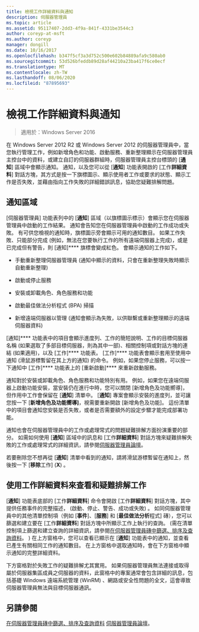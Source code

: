 ```yaml
---
title: 檢視工作詳細資料與通知
description: 伺服器管理員
ms.topic: article
ms.assetid: 95117407-2dd3-4f9a-841f-4331be3544c3
author: coreyp-at-msft
ms.author: coreyp
manager: dongill
ms.date: 10/16/2017
ms.openlocfilehash: b347f5cf3a3d752c500e602b84889afa9c580ab0
ms.sourcegitcommit: 53d526bfeddb89d28af44210a23ba417f6ce0ecf
ms.translationtype: MT
ms.contentlocale: zh-TW
ms.lasthandoff: 08/06/2020
ms.locfileid: "87895693"
---
```

# <a name="view-task-details-and-notifications"></a>檢視工作詳細資料與通知

>適用於：Windows Server 2016

在 Windows Server 2012 R2 或 Windows Server 2012 的伺服器管理員中，當您執行管理工作，例如新增角色和功能、啟動服務、重新整理顯示在伺服器管理員主控台中的資料，或建立自訂的伺服器群組時，伺服器管理員主控台標頭的 [**通知**] 區域中會顯示通知。 通知，以及您可以從 [**通知**] 功能表開啟的 [工作**詳細資料**] 對話方塊，其方式是按一下旗標圖示、顯示使用者工作或要求的狀態、顯示工作是否失敗，並藉由指向工作失敗的詳細錯誤訊息，協助您疑難排解問題。

## <a name="the-notifications-area"></a>通知區域
[伺服器管理員] 功能表列中的 [**通知**] 區域（以旗標圖示標示）會顯示您在伺服器管理員中啟動的工作結果。 通知會告知您在伺服器管理員中啟動的工作成功或失敗。 有可供您檢視的通知時，旗標圖示旁會顯示可用的通知數目。 如果工作失敗、只能部分完成 (例如，無法在您要執行工作的所有遠端伺服器上完成)，或是已完成但有警告，則 [通知]**** 旗標會變成紅色。 會顯示通知的工作如下。

-   手動重新整理伺服器管理員 (通知中顯示的資料，只會在重新整理失敗時顯示自動重新整理) 

-   啟動或停止服務

-   安裝或卸載角色、角色服務和功能

-   啟動最佳做法分析程式 (BPA) 掃描

-   新增遠端伺服器以管理 (通知會顯示為失敗，以供聯繫或重新整理顯示的遠端伺服器資料) 

[通知]**** 功能表中的項目會顯示進度列、工作的簡短說明、工作的目標伺服器名稱 (如果選取了多部目標伺服器，則為其中一部)、相關控制項或對話方塊的連結 (如果適用)，以及 [工作]**** 功能表。 [工作]**** 功能表會顯示套用至使用中通知 (滑鼠游標暫留在其上方的通知) 的命令。 例如，如果您停止服務，可以按一下通知中 [工作]**** 功能表上的 [重新啟動]**** 來重新啟動服務。

通知對於安裝或卸載角色、角色服務和功能特別有用。 例如，如果您在遠端伺服器上啟動功能安裝，當安裝仍在進行中時，您可以關閉 [新增角色及功能嚮導]，但作用中工作會保留在 [**通知**] 清單中。 [**通知**] 專案會顯示安裝的進度列，並可讓您按一下 [**新增角色及功能嚮導]**，視需要重新開啟 [新增角色及功能]。 這份清單中的項目會通知您安裝是否失敗，或者是否需要額外的設定步驟才能完成部署功能。

通知也會在伺服器管理員中的工作或處理常式的問題疑難排解方面扮演重要的部分。 如需如何使用 [**通知**] 區域中的訊息和 [工作**詳細資料**] 對話方塊來疑難排解失敗的工作或處理常式的詳細資訊，請參閱[伺服器管理員論壇](https://docs.microsoft.com/answers/topics/windows-server-manager.html)。

若要刪除您不想再從 [**通知**] 清單中看到的通知，請將滑鼠游標暫留在通知上，然後按一下 [**移除**工作] (**X**) 。

## <a name="viewing-and-troubleshooting-tasks-by-using-task-details"></a>使用工作詳細資料來查看和疑難排解工作
[**通知**] 功能表底部的 [工作**詳細資料**] 命令會開啟 [工作**詳細資料**] 對話方塊，其中提供任務事件的完整描述， (啟動、停止、警告、成功或失敗) 。 如同伺服器管理員中的其他清單控制項（例如 [**事件**]、[**服務**] 和 [**最佳做法分析**程式] 磚），您可以篩選和建立要在 [工作**詳細資料**] 對話方塊中所顯示工作上執行的查詢。  (需在清單控制項上篩選和建立查詢的詳細資訊，請參閱[在伺服器管理員磚中篩選、排序及查詢資料](filter-sort-and-query-data-in-server-manager-tiles.md)。 ) 在上方窗格中，您可以查看已顯示在 [**通知**] 功能表中的通知，並查看已產生有關相同工作的通知數目。 在上方窗格中選取通知時，會在下方窗格中顯示通知的完整詳細資料。

下方窗格對於失敗工作的疑難排解尤其實用。 如果伺服器管理員無法連接或取得屬於伺服器集區成員之伺服器的資料，此窗格中的專案通常會包含詳細的訊息，包括基礎 Windows 遠端系統管理 (WinRM) 、網路或安全性問題的全文，這會導致伺服器管理員無法與目標伺服器通訊。

## <a name="see-also"></a>另請參閱
[在伺服器管理員磚中篩選、排序及查詢資料](filter-sort-and-query-data-in-server-manager-tiles.md) 
[伺服器管理員論壇](https://docs.microsoft.com/answers/topics/windows-server-manager.html)。
